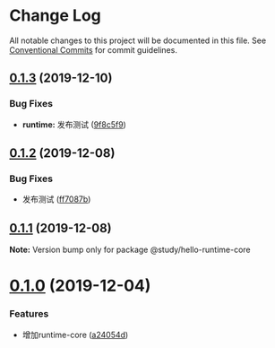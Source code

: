 # Change Log

All notable changes to this project will be documented in this file.
See [Conventional Commits](https://conventionalcommits.org) for commit guidelines.

## [0.1.3](https://github.com/tutuxxx/public-project-best-practices/compare/v0.1.2...v0.1.3) (2019-12-10)


### Bug Fixes

* **runtime:** 发布测试 ([9f8c5f9](https://github.com/tutuxxx/public-project-best-practices/commit/9f8c5f93ca635858df2013a8d56c17be0d4d28c9))





## [0.1.2](https://github.com/tutuxxx/public-project-best-practices/compare/v0.1.1...v0.1.2) (2019-12-08)


### Bug Fixes

* 发布测试 ([ff7087b](https://github.com/tutuxxx/public-project-best-practices/commit/ff7087b87670635978688b490cd55cca290167bd))





## [0.1.1](https://github.com/tutuxxx/public-project-best-practices/compare/v0.1.0...v0.1.1) (2019-12-08)

**Note:** Version bump only for package @study/hello-runtime-core





# [0.1.0](https://github.com/tutuxxx/public-project-best-practices/compare/v0.1.0-beta.2...v0.1.0) (2019-12-04)


### Features

* 增加runtime-core ([a24054d](https://github.com/tutuxxx/public-project-best-practices/commit/a24054d1ec5dd6754e7b1145156cf45567f9cd5b))
